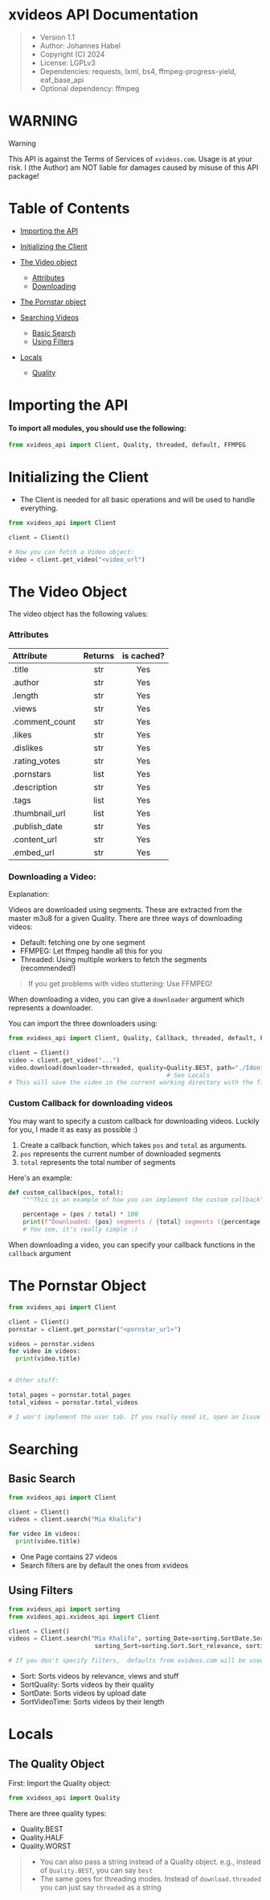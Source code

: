 # xvideos API Documentation

> - Version 1.1
> - Author: Johannes Habel
> - Copyright (C) 2024
> - License: LGPLv3
> - Dependencies: requests, lxml, bs4, ffmpeg-progress-yield, eaf_base_api
> - Optional dependency: ffmpeg

# WARNING
> [!WARNING]
> This API is against the Terms of Services of `xvideos.com`. Usage is at your risk.
> I (the Author) am NOT liable for damages caused by misuse of this API package!


# Table of Contents
- [Importing the API](#importing-the-api)
- [Initializing the Client](#initializing-the-client)
- [The Video object](#the-video-object)
    - [Attributes](#attributes)
    - [Downloading](#downloading-a-video)
- [The Pornstar object](#the-pornstar-object)
- [Searching Videos](#searching)
    - [Basic Search](#basic-search)
    - [Using Filters](#using-filters)

- [Locals](#locals)
  - [Quality](#the-quality-object)

# Importing the API

#### To import all modules, you should use the following:

```python
from xvideos_api import Client, Quality, threaded, default, FFMPEG
```

# Initializing the Client

- The Client is needed for all basic operations and will be used to handle everything.

```python
from xvideos_api import Client

client = Client()

# Now you can fetch a Video object:
video = client.get_video("<video_url")
```


# The Video Object

The video object has the following values:

### Attributes

| Attribute      | Returns | is cached? |
|:---------------|:-------:|:----------:|
| .title         |   str   |    Yes     |
| .author        |   str   |    Yes     |
| .length        |   str   |    Yes     |
| .views         |   str   |    Yes     |
| .comment_count |   str   |    Yes     |
| .likes         |   str   |    Yes     |
| .dislikes      |   str   |    Yes     |
| .rating_votes  |   str   |    Yes     |
| .pornstars     |  list   |    Yes     |
| .description   |   str   |    Yes     |
| .tags          |  list   |    Yes     |
| .thumbnail_url |  list   |    Yes     |
| .publish_date  |   str   |    Yes     |
| .content_url   |   str   |    Yes     |
| .embed_url     |   str   |    Yes     |

### Downloading a Video:

Explanation: 

Videos are downloaded using segments. These are extracted from the master m3u8 for a given Quality.
There are three ways of downloading videos:

- Default: fetching one by one segment
- FFMPEG: Let ffmpeg handle all this for you
- Threaded: Using multiple workers to fetch the segments (recommended!)

> If you get problems with video stuttering: Use FFMPEG!
> 
When downloading a video, you can give a `downloader` argument which represents a downloader.

You can import the three downloaders using:

```python
from xvideos_api import Client, Quality, Callback, threaded, default, FFMPEG

client = Client()
video = client.get_video("...")
video.download(downloader=threaded, quality=Quality.BEST, path="./IdontKnow.mp4", callback=Callback.text_progress_bar) 
                                            # See Locals
# This will save the video in the current working directory with the filename "IdontKnow.mp4"
```

### Custom Callback for downloading videos

You may want to specify a custom callback for downloading videos. Luckily for you, I made it as easy as
possible :)

1. Create a callback function, which takes `pos` and `total` as arguments.
2. `pos` represents the current number of downloaded segments
3. `total` represents the total number of segments

Here's an example:

```python
def custom_callback(pos, total):
    """This is an example of how you can implement the custom callback"""

    percentage = (pos / total) * 100
    print(f"Downloaded: {pos} segments / {total} segments ({percentage:.2f}%)")
    # You see, it's really simple :)
```

When downloading a video, you can specify your callback functions in the `callback` argument

# The Pornstar Object
```python
from xvideos_api import Client

client = Client()
pornstar = client.get_pornstar("<pornstar_url>")

videos = pornstar.videos
for video in videos:
  print(video.title)


# Other stuff:

total_pages = pornstar.total_pages
total_videos = pornstar.total_videos

# I won't implement the user tab. If you really need it, open an Issue about it.
```

# Searching

## Basic Search

```python
from xvideos_api import Client

client = Client()
videos = client.search("Mia Khalifa")

for video in videos:
  print(video.title)
```

- One Page contains 27 videos
- Search filters are by default the ones from xvideos

## Using Filters

```python
from xvideos_api import sorting
from xvideos_api.xvideos_api import Client

client = Client()
videos = Client.search("Mia Khalifa", sorting_Date=sorting.SortDate.Sort_all, sort_Quality=sorting.SortQuality.Sort_720p,
                        sorting_Sort=sorting.Sort.Sort_relevance, sorting_Time=sorting.SortVideoTime.Sort_short)

# If you don't specify filters,  defaults from xvideos.com will be used!
```

- Sort: Sorts videos by relevance, views and stuff
- SortQuality: Sorts videos by their quality
- SortDate: Sorts videos by upload date
- SortVideoTime: Sorts videos by their length


# Locals

## The Quality Object

First: Import the Quality object:

```python
from xvideos_api import Quality
```

There are three quality types:

- Quality.BEST
- Quality.HALF
- Quality.WORST

> - You can also pass a string instead of a Quality object. e.g., instead of `Quality.BEST`, you can say `best`
> - The same goes for threading modes. Instead of `download.threaded` you can just say `threaded` as a string